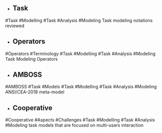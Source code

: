 - ## Task
#Task #Modelling #Task #Analysis  #Modeling 
Task modeling notations reviewed

- ## Operators
#Operators #Terminology #Task #Modelling #Task #Analysis  #Modeling 
Task Modeling Operators

- ## AMBOSS
#AMBOSS #Task #Models #Task #Modelling #Task #Analysis  #Modeling 
ANSI/CEA-2018 meta-model

- ## Cooperative
#Cooperative #Aspects #Challenges #Task #Modelling #Task #Analysis  #Modeling 
task models that are  focused on multi-users interaction

